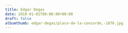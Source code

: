 ```yaml
---
title: Edgar Degas
date: 2018-01-01T00:00:00+00:00
draft: false
albumthumb: edgar-degas/place-de-la-concorde,-1876.jpg
---
```

